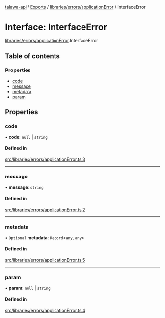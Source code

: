 [talawa-api](../README.md) / [Exports](../modules.md) / [libraries/errors/applicationError](../modules/libraries_errors_applicationError.md) / InterfaceError

# Interface: InterfaceError

[libraries/errors/applicationError](../modules/libraries_errors_applicationError.md).InterfaceError

## Table of contents

### Properties

- [code](libraries_errors_applicationError.InterfaceError.md#code)
- [message](libraries_errors_applicationError.InterfaceError.md#message)
- [metadata](libraries_errors_applicationError.InterfaceError.md#metadata)
- [param](libraries_errors_applicationError.InterfaceError.md#param)

## Properties

### code

• **code**: ``null`` \| `string`

#### Defined in

[src/libraries/errors/applicationError.ts:3](https://github.com/Nitya-Pasrija/talawa-api/blob/d3a6af9/src/libraries/errors/applicationError.ts#L3)

___

### message

• **message**: `string`

#### Defined in

[src/libraries/errors/applicationError.ts:2](https://github.com/Nitya-Pasrija/talawa-api/blob/d3a6af9/src/libraries/errors/applicationError.ts#L2)

___

### metadata

• `Optional` **metadata**: `Record`<`any`, `any`\>

#### Defined in

[src/libraries/errors/applicationError.ts:5](https://github.com/Nitya-Pasrija/talawa-api/blob/d3a6af9/src/libraries/errors/applicationError.ts#L5)

___

### param

• **param**: ``null`` \| `string`

#### Defined in

[src/libraries/errors/applicationError.ts:4](https://github.com/Nitya-Pasrija/talawa-api/blob/d3a6af9/src/libraries/errors/applicationError.ts#L4)
